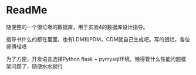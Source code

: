 # ReadMe
随便整的一个很垃圾的数据库，用于实验4的数据库设计指导。

指导书什么的都在里面，也有LDM和PDM，CDM就自己生成吧。写的很烂，各位师傅轻喷

为了方便，开发语言选择Python flask + pymysql环境，懒得管什么性能问题框架问题了，随便水水就行
